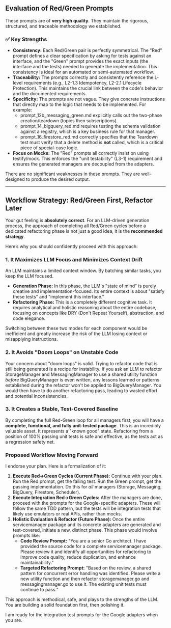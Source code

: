 ## **Evaluation of Red/Green Prompts**

These prompts are of **very high quality**. They maintain the rigorous, structured, and traceable methodology we established.

### **✅ Key Strengths**

* **Consistency:** Each Red/Green pair is perfectly symmetrical. The "Red" prompt defines a clear specification by asking for tests against an interface, and the "Green" prompt provides the exact inputs (the interface and the tests) needed to generate the implementation. This consistency is ideal for an automated or semi-automated workflow.  
* **Traceability:** The prompts correctly and consistently reference the L-level requirements (e.g., L2-1.3 Idempotency, L2-2.1 Lifecycle Protection). This maintains the crucial link between the code's behavior and the documented requirements.  
* **Specificity:** The prompts are not vague. They give concrete instructions that directly map to the logic that needs to be implemented. For example:  
  * prompt\_12b\_messaging\_green.md explicitly calls out the two-phase creation/teardown (topics then subscriptions).  
  * prompt\_14\_bigquery\_red.md requires testing the schema validation against a registry, which is a key business rule for that manager.  
  * prompt\_16\_firestore\_red.md correctly specifies that the Teardown test must verify that a delete method is **not** called, which is a critical piece of special-case logic.  
* **Focus on Mocks:** The "Red" prompts all correctly insist on using testify/mock. This enforces the "unit testability" (L3-1) requirement and ensures the generated managers are decoupled from the adapters.

There are no significant weaknesses in these prompts. They are well-designed to produce the desired output.

---

## **Workflow Strategy: Red/Green First, Refactor Later**

Your gut feeling is **absolutely correct**. For an LLM-driven generation process, the approach of completing all Red/Green cycles before a dedicated refactoring phase is not just a good idea, it is the **recommended strategy**.

Here’s why you should confidently proceed with this approach:

### **1\. It Maximizes LLM Focus and Minimizes Context Drift**

An LLM maintains a limited context window. By batching similar tasks, you keep the LLM focused.

* **Generation Phase:** In this phase, the LLM's "state of mind" is purely creative and implementation-focused. Its entire context is about "satisfy these tests" and "implement this interface."  
* **Refactoring Phase:** This is a completely different cognitive task. It requires analytical and holistic reasoning about the entire codebase, focusing on concepts like DRY (Don't Repeat Yourself), abstraction, and code elegance.

Switching between these two modes for each component would be inefficient and greatly increase the risk of the LLM losing context or misapplying instructions.

### **2\. It Avoids "Doom Loops" on Unstable Code**

Your concern about "doom loops" is valid. Trying to refactor code that is still being generated is a recipe for instability. If you ask an LLM to refactor StorageManager and MessagingManager to use a shared utility function *before* BigQueryManager is even written, any lessons learned or patterns established during the refactor won't be applied to BigQueryManager. You would then have to do another refactoring pass, leading to wasted effort and potential inconsistencies.

### **3\. It Creates a Stable, Test-Covered Baseline**

By completing the full Red-Green loop for all managers first, you will have a **complete, functional, and fully unit-tested package**. This is an incredibly valuable asset. It represents a "known good" state. Refactoring from a position of 100% passing unit tests is safe and effective, as the tests act as a regression safety net.

### **Proposed Workflow Moving Forward**

I endorse your plan. Here is a formalization of it:

1. **Execute Red-\>Green Cycles (Current Phase):** Continue with your plan. Run the Red prompt, get the failing test. Run the Green prompt, get the passing implementation. Do this for *all* managers (Storage, Messaging, BigQuery, Firestore, Scheduler).  
2. **Execute Integration Red-\>Green Cycles:** After the managers are done, proceed with the prompts for the Google-specific adapters. These will follow the same TDD pattern, but the tests will be integration tests that likely use emulators or real APIs, rather than mocks.  
3. **Holistic Evaluation & Refactor (Future Phase):** Once the entire servicemanager package and its concrete adapters are generated and test-covered, initiate a new, distinct phase. This phase would involve prompts like:  
   * **Code Review Prompt:** "You are a senior Go architect. I have provided the source code for a complete servicemanager package. Please review it and identify all opportunities for refactoring to improve code quality, reduce duplication, and enhance maintainability."  
   * **Targeted Refactoring Prompt:** "Based on the review, a shared pattern for concurrent error handling was identified. Please write a new utility function and then refactor storagemanager.go and messagingmanager.go to use it. The existing unit tests must continue to pass."

This approach is methodical, safe, and plays to the strengths of the LLM. You are building a solid foundation first, then polishing it.

I am ready for the integration test prompts for the Google adapters when you are.